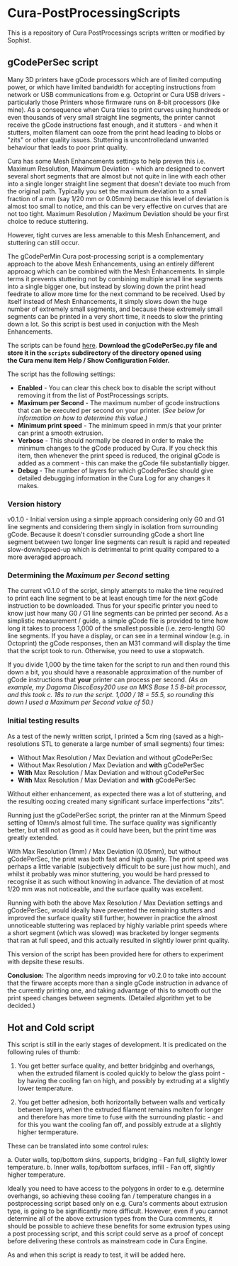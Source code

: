 # Cura-PostProcessingScripts

This is a repository of Cura PostProcessings scripts written or modified by Sophist.

## gCodePerSec script
Many 3D printers have gCode processors which are of limited computing power, or which have limited bandwidth for 
accepting instructions from network or USB communications from e.g. Octoprint or Cura USB drivers -
particularly those Printers whose firmware runs on 8-bit processors (like mine). 
As a consequence when Cura tries to print curves using hundreds or even thousands of very small straight line 
segments, the printer cannot receive the gCode instructions fast enough, and it stutters - 
and when it stutters, molten filament can ooze from the print head leading to blobs or "zits" or other quality issues. 
Stuttering is uncontrolledand unwanted behaviour that leads to poor print quality.

Cura has some Mesh Enhancements settings to help preven this i.e. Maximum Resolution, Maximum Deviation -
which are designed to convert several short segments that are almost but not quite in line with each other into
a single longer straight line segment that doesn't deviate too much from the original path.
Typically you set the maximum deviation to a small fraction of a mm (say 1/20 mm or 0.05mm) because this level of 
deviation is almost too small to notice, and this can be very effective on curves that are not too tight.
Maximum Resolution / Maximum Deviation should be your first choice to reduce stuttering.

However, tight curves are less amenable to this Mesh Enhancement, and stuttering can still occur.

The gCodePerMin Cura post-processing script is a complementary approach to the above Mesh Enhancements,
using an entirely different approacg which can be combined with the Mesh Enhancements. 
In simple terms it prevents stuttering not by combining multiple small line segments into a single bigger one,
but instead by slowing down the print head feedrate to allow more time for the next command to be received.
Used by itself instead of Mesh Enhancements, it simply slows down the huge number of extremely small segments, 
and because these extremely small segments can be printed in a very short time, it needs to slow the printing down a lot.
So this script is best used in conjuction with the Mesh Enhancements.

The scripts can be found [here](https://github.com/Sophist-UK/Cura-PostProcessingScripts/tree/master/gCodePerSec).
**Download the gCodePerSec.py file and store it in the `scripts` subdirectory of the directory opened using  
the Cura menu item Help / Show Configuration Folder.**

The script has the following settings:

* **Enabled** - You can clear this check box to disable the script without removing it from the list of PostProcessings scripts.
* **Maximum per Second** - The maximum number of gcode instructions that can be executed per second on your printer. 
(*See below for information on how to determine this value.)*
* **Minimum print speed** - The minimum speed in mm/s that your printer can print a smooth extrusion.
* **Verbose** - This should normally be cleared in order to make the minimum changes to the gCode produced by Cura.
If you check this item, then whenever the print speed is reduced, the original gCode is added as a comment -
this can make the gCode file substantially bigger.
* **Debug** - The number of layers for which gCodePerSec should give detailed debugging information in the Cura Log for any changes it makes.

### Version history
v0.1.0 - Initial version using a simple approach considering only G0 and G1 line segments and considering them singly in isolation from surrounding gCode.
Because it doesn't consdier surrounding gCode a short line segment between two longer line segments can result is rapid and repeated slow-down/speed-up 
which is detrimental to print quality compared to a more averaged approach. 

### Determining the *Maximum per Second* setting
The current v0.1.0 of the script, simply attempts to make the time required to print each line segment to be 
at least enough time for the next gCode instruction to be downloaded.
Thus for your specific printer you need to know just how many G0 / G1 line segments can be printed per second.
As a simplistic measurement / guide, a simple gCode file is provided to time how long it takes to process 1,000
of the smallest possible (i.e. zero-length) G0 line segments.
If you have a display, or can see in a terminal window (e.g. in Octoprint) the gCode responses, 
then an M31 command will display the time that the script took to run.
Otherwise, you need to use a stopwatch.

If you divide 1,000 by the time taken for the script to run and then round this down a bit, you should
have a reasonable approximation of the number of gCode instructions that **your** printer can process per second.
*(As an example, my Dagoma DiscoEasy200 use an MKS Base 1.5 8-bit processor, and this took c. 18s to run the script.
1,000 / 18 = 55.5, so rounding this down I used a Maximum per Second value of 50.)*

### Initial testing results
As a test of the newly written script, I printed a 5cm ring (saved as a high-resolutions STL to generate a large number of small segments) four times:
* Without Max Resolution / Max Deviation and without gCodePerSec
* Without Max Resolution / Max Deviation and **with** gCodePerSec
* **With** Max Resolution / Max Deviation and without gCodePerSec
* **With** Max Resolution / Max Deviation and **with** gCodePerSec

Without either enhancement, as expected there was a lot of stuttering, and the resulting oozing created many significant surface imperfections "zits".

Running just the gCodePerSec script, the printer ran at the Minmum Speed setting of 10mm/s almost full time. The surface quality was significantly better, 
but still not as good as it could have been, but the print time was greatly extended.

With Max Resolution (1mm) / Max Deviation (0.05mm), but without gCodePerSec, the print was both fast and high quality. 
The print speed was perhaps a little variable (subjectively difficult to be sure just how much), 
and whilst it probably was minor stuttering, you would be hard pressed to recognise it as such without knowing in advance.
The deviation of at most 1/20 mm was not noticeable, and the surface quality was excellent.

Running with both the above Max Resolution / Max Deviation settings and gCodePerSec, would ideally have prevented the remaining stutters and
improved the surface quality still further, however in practice the almost unnoticeable stuttering was replaced by highly variable print speeds 
where a short segment (which was slowed) was bracketed by longer segments that ran at full speed, and this actually resulted in slightly lower print quality.

This version of the script has been provided here for others to experiment with depsite these results.

**Conclusion:** The algorithm needs improving for v0.2.0 to take into account that the 
firware accepts more than a single gCode instruction in advance of the currently printing one, 
and taking advantage of this to smooth out the print speed changes between segments. 
(Detailed algorithm yet to be decided.)

## Hot and Cold script
This script is still in the early stages of development. It is predicated on the following rules of thumb:

1. You get better surface quality, and better bridginbg and overhangs, 
when the extruded filament is cooled quickly to below the glass point - 
by having the cooling fan on high, and possibly by extruding at a slightly lower temperature.

2. You get better adhesion, both horizontally between walls and vertically between layers, 
when the extruded filament remains molten for longer and therefore has more time to fuse with the surrounding plastic -
and for this you want the cooling fan off, and possibly extrude at a slightly higher termperature.

These can be translated into some control rules:

a. Outer walls, top/bottom skins, supports, bridging - Fan full, slightly lower temperature.
b. Inner walls, top/bottom surfaces, infill - Fan off, slightly higher temperature.

Ideally you need to have access to the polygons in order to e.g. determine overhangs, 
so achieving these cooling fan / temperature changes in a postprocessing script based only on 
e.g. Cura's comments about extrusion type,
is going to be significantly more difficult.
However, even if you cannot determine all of the above extrusion types from the Cura comments,
it should be possible to achieve these benefits for some extrusion types using a post processing script,
and this script could serve as a proof of concept before delivering these controls as mainstream code in Cura Engine.

As and when this script is ready to test, it will be added here.
